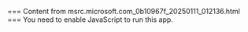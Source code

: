 === Content from msrc.microsoft.com_0b10967f_20250111_012136.html ===
You need to enable JavaScript to run this app.
